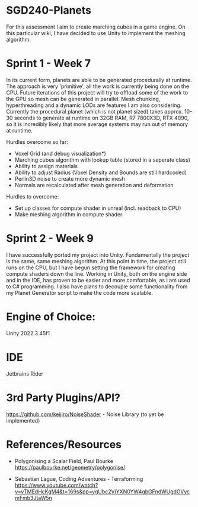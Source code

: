 # SGD240-Planets
For this assessment I aim to create marching cubes in a game engine. On this particular wiki, I have decided to use Unity
to implement the meshing algorithm.

# Sprint 1 - Week 7

In its current form, planets are able to be generated procedurally at runtime. The approach is very 'primitive', all the work is currently being done
on the CPU. Future iterations of this project will try to offload some of the work to the GPU so mesh can be generated in parallel. Mesh chunking, hyperthreading
and a dynamic LODs are features I am also considering. Currently the procedural planet (which is not planet sized) takes approx. 10-30 seconds to generate at runtime
on 32GB RAM, R7 7800X3D, RTX 4090, so it is incredibly likely that more average systems may run out of memory at runtime.

Hurdles overcome so far:
- Voxel Grid (and debug visualization*)
- Marching cubes algorithm with lookup table (stored in a seperate class)
- Ability to assign materials
- Ability to adjust Radius (Voxel Density and Bounds are still hardcoded)
- Perlin3D noise to create more dynamic mesh
- Normals are recalculated after mesh generation and deformation

Hurdles to overcome:
- Set up classes for compute shader in unreal (incl. readback to CPU)
- Make meshing algorithm in compute shader
  
# Sprint 2 - Week 9

I have successfully ported my project into Unity. Fundamentally the project is the same, same meshing algorithm.
At this point in time, the project still runs on the CPU, but I have begun setting the framework for creating
compute shaders down the line. Working in Unity, both on the engine side and in the IDE, has proven to be easier
and more comfortable, as I am used to C# programming. I also have plans to decouple some functionality from my
Planet Generator script to make the code more scalable.

# Engine of Choice:
Unity 2022.3.45f1

# IDE
Jetbrains Rider

# 3rd Party Plugins/API?
https://github.com/keijiro/NoiseShader - Noise Library (to yet be implemented)

# References/Resources

-  Polygonising a Scalar Field, Paul Bourke
   https://paulbourke.net/geometry/polygonise/

-  Sebastian Lague, Coding Adventures - Terraforming
   https://www.youtube.com/watch?v=vTMEdHcKgM4&t=169s&pp=ygUbc2ViYXN0YW4gbGFndWUgdGVycmFmb3JtaW5n
